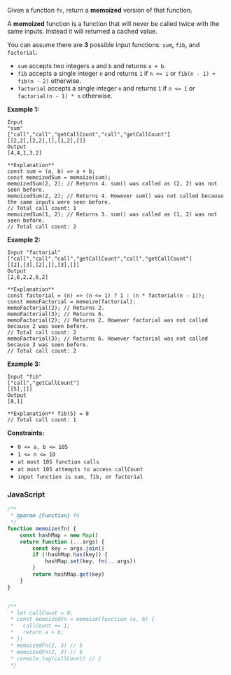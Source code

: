 Given a function  `fn`, return a **memoized** version of that function.

A **memoized** function is a function that will never be called twice with the same inputs. Instead it will returned a
cached value.

You can assume there are **3** possible input functions: `sum`**,** `fib`**,** and `factorial`**.**

- `sum`  accepts two integers `a`  and  `b`  and returns  `a + b`.
- `fib`  accepts a single integer `n`  and returns `1`  if  `n <= 1` or `fib(n - 1) + fib(n - 2)` otherwise.
- `factorial` accepts a single integer `n`  and returns  `1` if `n <= 1` or `factorial(n - 1) * n` otherwise.

**Example 1:**

```
Input
"sum"
["call","call","getCallCount","call","getCallCount"]
[[2,2],[2,2],[],[1,2],[]]
Output
[4,4,1,3,2]

**Explanation**
const sum = (a, b) => a + b;
const memoizedSum = memoize(sum);
memoizedSum(2, 2); // Returns 4. sum() was called as (2, 2) was not seen before.
memoizedSum(2, 2); // Returns 4. However sum() was not called because the same inputs were seen before.
// Total call count: 1
memoizedSum(1, 2); // Returns 3. sum() was called as (1, 2) was not seen before.
// Total call count: 2
```

**Example 2:**

```
Input "factorial"
["call","call","call","getCallCount","call","getCallCount"]
[[2],[3],[2],[],[3],[]]
Output
[2,6,2,2,6,2]

**Explanation**
const factorial = (n) => (n <= 1) ? 1 : (n * factorial(n - 1));
const memoFactorial = memoize(factorial);
memoFactorial(2); // Returns 2.
memoFactorial(3); // Returns 6.
memoFactorial(2); // Returns 2. However factorial was not called because 2 was seen before.
// Total call count: 2
memoFactorial(3); // Returns 6. However factorial was not called because 3 was seen before.
// Total call count: 2
```

**Example 3:**

```
Input "fib"
["call","getCallCount"]
[[5],[]]
Output
[8,1]

**Explanation** fib(5) = 8
// Total call count: 1
```

**Constraints:**

- `0 <= a, b <= 105`
- `1 <= n <= 10`
- `at most 105 function calls`
- `at most 105 attempts to access callCount`
- `input function is sum, fib, or factorial`

### JavaScript

```javascript
/**
 * @param {Function} fn
 */
function memoize(fn) {
    const hashMap = new Map()
    return function (...args) {
        const key = args.join()
        if (!hashMap.has(key)) {
            hashMap.set(key, fn(...args))
        }
        return hashMap.get(key)
    }
}


/**
 * let callCount = 0;
 * const memoizedFn = memoize(function (a, b) {
 *	 callCount += 1;
 *   return a + b;
 * })
 * memoizedFn(2, 3) // 5
 * memoizedFn(2, 3) // 5
 * console.log(callCount) // 1
 */
```